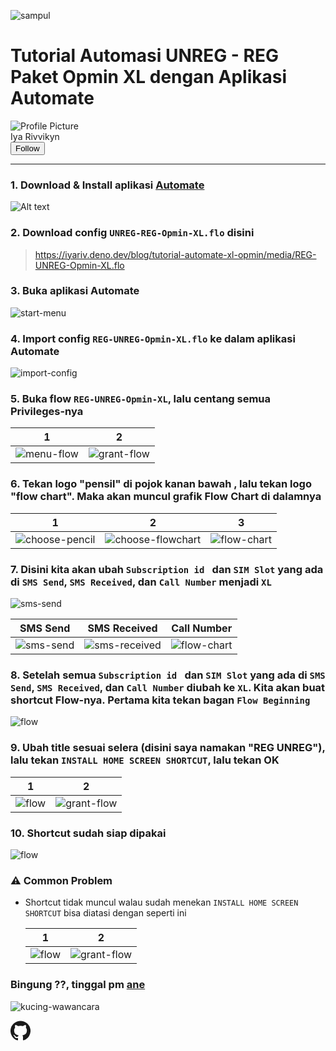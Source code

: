 ![sampul](https://iyariv.deno.dev/blog/tutorial-automate-xl-opmin/media/sampul-auto-opmin.webp)

# Tutorial Automasi UNREG - REG Paket Opmin XL dengan Aplikasi Automate

<div class="header">
  <div class="author-info">
    <img src="https://iyariv.deno.dev/media/kucing-melet.jpg" alt="Profile Picture" class="profile-pic">
    <div class="author-name">Iya Rivvikyn</div>
  </div>
  <a href="https://t.me/iya_rivvikyn" ><button class="follow-btn">Follow</button></a>
</div>

----
    
### 1. Download & Install aplikasi [Automate](https://play.google.com/store/apps/details?id=com.llamalab.automate)
    
![Alt text](https://iyariv.deno.dev/blog/tutorial-automate-xl-opmin/media/automate-playstore.png)
    
### 2. Download config `UNREG-REG-Opmin-XL.flo` disini
    
> https://iyariv.deno.dev/blog/tutorial-automate-xl-opmin/media/REG-UNREG-Opmin-XL.flo
    
### 3. Buka aplikasi Automate
    
![start-menu](https://iyariv.deno.dev/blog/tutorial-automate-xl-opmin/media/start-menu.jpg)
    
### 4. Import config `REG-UNREG-Opmin-XL.flo` ke dalam aplikasi Automate
    
![import-config](https://iyariv.deno.dev/blog/tutorial-automate-xl-opmin/media/import-config.webp)
    
### 5. Buka flow `REG-UNREG-Opmin-XL`, lalu centang semua Privileges-nya
    
1 | 2
------------ | -------------
![menu-flow](https://iyariv.deno.dev/blog/tutorial-automate-xl-opmin/media/menu-flow.jpg)| ![grant-flow](https://iyariv.deno.dev/blog/tutorial-automate-xl-opmin/media/grant-flow.jpg)
    
### 6. Tekan logo "pensil" di pojok kanan bawah , lalu tekan logo "flow chart". Maka akan muncul grafik Flow Chart di dalamnya
    
1 | 2 | 3
------------ | ------------- | -------------
![choose-pencil](https://iyariv.deno.dev/blog/tutorial-automate-xl-opmin/media/choose-pencil.jpg)| ![choose-flowchart](https://iyariv.deno.dev/blog/tutorial-automate-xl-opmin/media/choose-flowchart.jpg) | ![flow-chart](https://iyariv.deno.dev/blog/tutorial-automate-xl-opmin/media/flow-chart.jpg)
    
### 7. Disini kita akan ubah `Subscription id ` dan `SIM Slot` yang ada di `SMS Send`, `SMS Received`, dan `Call Number` menjadi `XL`
    
![sms-send](https://iyariv.deno.dev/blog/tutorial-automate-xl-opmin/media/choose-diagram.jpg)
    
SMS Send | SMS Received | Call Number
------------ | ------------- | -------------
![sms-send](https://iyariv.deno.dev/blog/tutorial-automate-xl-opmin/media/sms-send-1.jpg)| ![sms-received](https://iyariv.deno.dev/blog/tutorial-automate-xl-opmin/media/sms-received-1.jpg) | ![flow-chart](https://iyariv.deno.dev/blog/tutorial-automate-xl-opmin/media/call-number-1.jpg)
    
### 8. Setelah semua `Subscription id ` dan `SIM Slot` yang ada di `SMS Send`, `SMS Received`, dan `Call Number` diubah ke `XL`. Kita akan buat shortcut Flow-nya. Pertama kita tekan bagan `Flow Beginning`
    
![flow](https://iyariv.deno.dev/blog/tutorial-automate-xl-opmin/media/flow-beginning.jpg)
    
### 9. Ubah title sesuai selera (disini saya namakan "REG UNREG"), lalu tekan `INSTALL HOME SCREEN SHORTCUT`, lalu tekan OK
    
1 | 2
------------ | -------------
![flow](https://iyariv.deno.dev/blog/tutorial-automate-xl-opmin/media/flow-beginning-edit.jpg)| ![grant-flow](https://iyariv.deno.dev/blog/tutorial-automate-xl-opmin/media/flow-shortcut.jpg)
    
### 10. Shortcut sudah siap dipakai
    
![flow](https://iyariv.deno.dev/blog/tutorial-automate-xl-opmin/media/hasil-shortcut.jpg)

### ⚠️ Common Problem

* Shortcut tidak muncul walau sudah menekan `INSTALL HOME SCREEN SHORTCUT` bisa diatasi dengan seperti ini

  1 | 2
  ------------ | -------------
  ![flow](https://iyariv.deno.dev/blog/tutorial-automate-xl-opmin/media/shortcut-problem-1.jpg)| ![grant-flow](https://iyariv.deno.dev/blog/tutorial-automate-xl-opmin/media/shortcut-problem-2.jpg)

### Bingung ??, tinggal pm [ane](https://t.me/iya_rivvikyn)

![kucing-wawancara](https://iyariv.deno.dev/blog/tutorial-automate-xl-opmin/media/kucing-wawancara.webp)

<footer>
    <div class="kaki">
      <a href="https://github.com/iyarivky" target="_blank">
        <svg class="fa" xmlns="http://www.w3.org/2000/svg" width="32" height="32" viewBox="0 0 16 16">
          <path fill="currentColor" d="M8 .198a8 8 0 0 0-2.529 15.591c.4.074.547-.174.547-.385c0-.191-.008-.821-.011-1.489c-2.226.484-2.695-.944-2.695-.944c-.364-.925-.888-1.171-.888-1.171c-.726-.497.055-.486.055-.486c.803.056 1.226.824 1.226.824c.714 1.223 1.872.869 2.328.665c.072-.517.279-.87.508-1.07c-1.777-.202-3.645-.888-3.645-3.954c0-.873.313-1.587.824-2.147c-.083-.202-.357-1.015.077-2.117c0 0 .672-.215 2.201.82A7.672 7.672 0 0 1 8 4.066c.68.003 1.365.092 2.004.269c1.527-1.035 2.198-.82 2.198-.82c.435 1.102.162 1.916.079 2.117c.513.56.823 1.274.823 2.147c0 3.073-1.872 3.749-3.653 3.947c.287.248.543.735.543 1.481c0 1.07-.009 1.932-.009 2.195c0 .213.144.462.55.384A8 8 0 0 0 8.001.196z"></path>
        </svg>
      </a>
      <br>
    </div>
</footer>